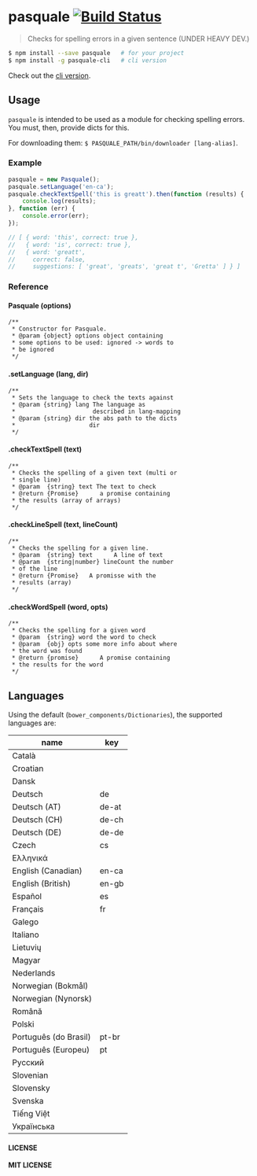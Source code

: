 # pasquale [![Build Status](https://travis-ci.org/cirocosta/pasquale.svg?branch=master)](https://travis-ci.org/cirocosta/pasquale)

> Checks for spelling errors in a given sentence (UNDER HEAVY DEV.)

```sh
$ npm install --save pasquale   # for your project
$ npm install -g pasquale-cli   # cli version
```

Check out the [cli version](github.com/cirocosta/pasquale-cli).

## Usage

`pasquale` is intended to be used as a module for checking spelling errors. You must, then, provide dicts for this.

For downloading them: `$ PASQUALE_PATH/bin/downloader [lang-alias]`.

### Example

```javascript
pasquale = new Pasquale();
pasquale.setLanguage('en-ca');
pasquale.checkTextSpell('this is greatt').then(function (results) {
	console.log(results);
}, function (err) {
	console.error(err);
});

// [ { word: 'this', correct: true },
//   { word: 'is', correct: true },
//   { word: 'greatt',
//     correct: false,
//     suggestions: [ 'great', 'greats', 'great t', 'Gretta' ] } ]
```

### Reference

#### Pasquale (options)
```
/**
 * Constructor for Pasquale.
 * @param {object} options object containing
 * some options to be used: ignored -> words to
 * be ignored
 */
```
#### .setLanguage (lang, dir)
```
/**
 * Sets the language to check the texts against
 * @param {string} lang The language as
 *                      described in lang-mapping
 * @param {string} dir the abs path to the dicts
 *                     dir
 */
```
#### .checkTextSpell (text)
```
/**
 * Checks the spelling of a given text (multi or
 * single line)
 * @param  {string} text The text to check
 * @return {Promise}      a promise containing
 * the results (array of arrays)
 */
```
#### .checkLineSpell (text, lineCount)
```
/**
 * Checks the spelling for a given line.
 * @param  {string} text      A line of text
 * @param  {string|number} lineCount the number
 * of the line
 * @return {Promise}   A promisse with the
 * results (array)
 */
```
#### .checkWordSpell (word, opts)
```
/**
 * Checks the spelling for a given word
 * @param  {string} word the word to check
 * @param  {obj} opts some more info about where
 * the word was found
 * @return {promise}      A promise containing
 * the results for the word
 */
```

## Languages

Using the default (`bower_components/Dictionaries`), the supported languages are:

|          name         |  key  |
|-----------------------|-------|
| Català                |       |
| Croatian              |       |
| Dansk                 |       |
| Deutsch               | de    |
| Deutsch (AT)          | de-at |
| Deutsch (CH)          | de-ch |
| Deutsch (DE)          | de-de |
| Czech                 | cs    |
| Ελληνικά              |       |
| English (Canadian)    | en-ca |
| English (British)     | en-gb |
| Español               | es    |
| Français              | fr    |
| Galego                |       |
| Italiano              |       |
| Lietuvių              |       |
| Magyar                |       |
| Nederlands            |       |
| Norwegian (Bokmål)    |       |
| Norwegian (Nynorsk)   |       |
| Română                |       |
| Polski                |       |
| Português (do Brasil) | pt-br |
| Português (Europeu)   | pt    |
| Русский               |       |
| Slovenian             |       |
| Slovensky             |       |
| Svenska               |       |
| Tiếng Việt            |       |
| Українська            |       |


#### LICENSE

**MIT LICENSE**
